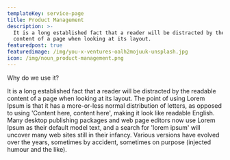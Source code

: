 ```yaml
---
templateKey: service-page
title: Product Management
description: >-
  It is a long established fact that a reader will be distracted by the readable
  content of a page when looking at its layout. 
featuredpost: true
featuredimage: /img/you-x-ventures-oalh2mojuuk-unsplash.jpg
icon: /img/noun_product-management.png
---
```



Why do we use it?

It is a long established fact that a reader will be distracted by the readable content of a page when looking at its layout. The point of using Lorem Ipsum is that it has a more-or-less normal distribution of letters, as opposed to using 'Content here, content here', making it look like readable English. Many desktop publishing packages and web page editors now use Lorem Ipsum as their default model text, and a search for 'lorem ipsum' will uncover many web sites still in their infancy. Various versions have evolved over the years, sometimes by accident, sometimes on purpose (injected humour and the like).

